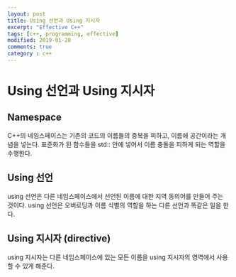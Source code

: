 ```yaml
---
layout: post
title: Using 선언과 Using 지시자
excerpt: "Effective C++"
tags: [c++, programming, effective]
modified: 2019-01-28
comments: true
category : c++
---
```


# Using 선언과 Using 지시자

## Namespace
C++의 네임스페이스는 기존의 코드의 이름들의 중복을 피하고, 이름에 공간이라는 개념을 넣는다.
표준화가 된 함수들을 std:: 안에 넣어서 이름 충돌을 피하게 되는 역할을 수행한다.

## Using 선언

using 선언은 다른 네임스페이스에서 선언된 이름에 대한 지역 동의어를 만들어 주는 것이다.
using 선언은 오버로딩과 이름 식별의 역할을 하는 다른 선언과 똑같은 일을 한다.

## Using 지시자 (directive)

using 지시자는 다른 네임스페이스에 있는 모든 이름을 using 지시자의 영역에서 사용할 수 있게 해준다.
